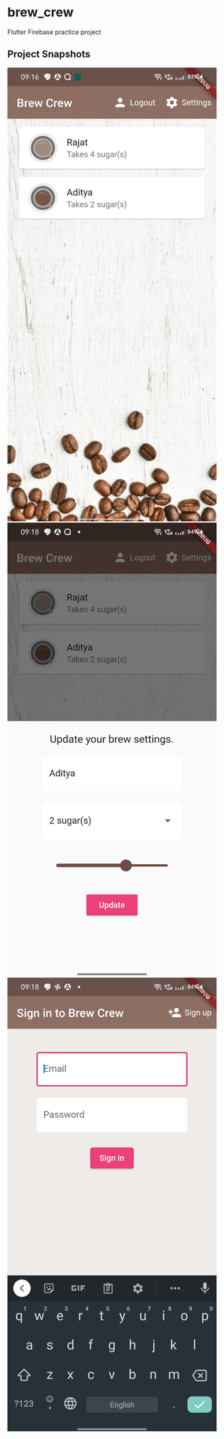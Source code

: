 # brew_crew

Flutter Firebase practice project

## Project Snapshots

![alt text](https://github.com/ad-kmt/brew_crew/blob/master/snapshots/1.jpg)
![alt text](https://github.com/ad-kmt/brew_crew/blob/master/snapshots/2.jpg)
![alt text](https://github.com/ad-kmt/brew_crew/blob/master/snapshots/3.jpg)
